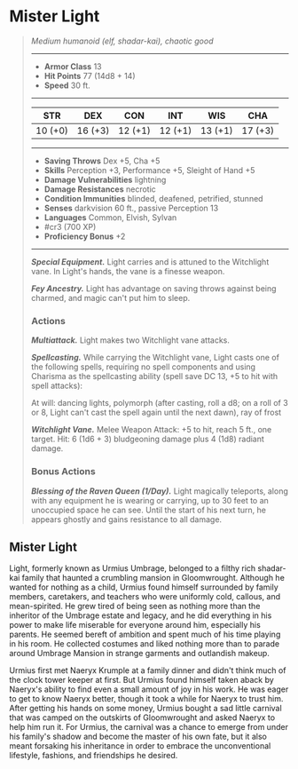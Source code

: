 # Mister Light
>*Medium humanoid (elf, shadar-kai), chaotic good*
>___
>- **Armor Class** 13
>- **Hit Points** 77 (14d8 + 14)
>- **Speed** 30 ft.
>___
>|STR|DEX|CON|INT|WIS|CHA|
>|:---:|:---:|:---:|:---:|:---:|:---:|
>|10 (+0)|16 (+3)|12 (+1)|12 (+1)|13 (+1)|17 (+3)|
>___
>- **Saving Throws** Dex +5, Cha +5
>- **Skills** Perception +3, Performance +5, Sleight of Hand +5
>- **Damage Vulnerabilities** lightning
>- **Damage Resistances** necrotic
>- **Condition Immunities** blinded, deafened, petrified, stunned
>- **Senses** darkvision 60 ft., passive Perception 13
>- **Languages** Common, Elvish, Sylvan
>- #cr3 (700 XP)
>- **Proficiency Bonus** +2
>___
>***Special Equipment.*** Light carries and is attuned to the Witchlight vane. In Light's hands, the vane is a finesse weapon.  
>
>***Fey Ancestry.*** Light has advantage on saving throws against being charmed, and magic can't put him to sleep.  
>
>### Actions
>***Multiattack.*** Light makes two Witchlight vane attacks.  
>
>***Spellcasting.*** While carrying the Witchlight vane, Light casts one of the following spells, requiring no spell components and using Charisma as the spellcasting ability (spell save DC 13, +5 to hit with spell attacks):  
>
>At will: dancing lights, polymorph (after casting, roll a d8; on a roll of 3 or 8, Light can't cast the spell again until the next dawn), ray of frost  
>
>
>***Witchlight Vane.*** Melee Weapon Attack: +5 to hit, reach 5 ft., one target. Hit: 6 (1d6 + 3) bludgeoning damage plus 4 (1d8) radiant damage.  
>
>### Bonus Actions
>***Blessing of the Raven Queen (1/Day).*** Light magically teleports, along with any equipment he is wearing or carrying, up to 30 feet to an unoccupied space he can see. Until the start of his next turn, he appears ghostly and gains resistance to all damage.

## Mister Light

Light, formerly known as Urmius Umbrage, belonged to a filthy rich shadar-kai family that haunted a crumbling mansion in Gloomwrought. Although he wanted for nothing as a child, Urmius found himself surrounded by family members, caretakers, and teachers who were uniformly cold, callous, and mean-spirited. He grew tired of being seen as nothing more than the inheritor of the Umbrage estate and legacy, and he did everything in his power to make life miserable for everyone around him, especially his parents. He seemed bereft of ambition and spent much of his time playing in his room. He collected costumes and liked nothing more than to parade around Umbrage Mansion in strange garments and outlandish makeup.

Urmius first met Naeryx Krumple at a family dinner and didn't think much of the clock tower keeper at first. But Urmius found himself taken aback by Naeryx's ability to find even a small amount of joy in his work. He was eager to get to know Naeryx better, though it took a while for Naeryx to trust him. After getting his hands on some money, Urmius bought a sad little carnival that was camped on the outskirts of Gloomwrought and asked Naeryx to help him run it. For Urmius, the carnival was a chance to emerge from under his family's shadow and become the master of his own fate, but it also meant forsaking his inheritance in order to embrace the unconventional lifestyle, fashions, and friendships he desired.